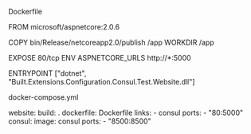 Dockerfile

FROM microsoft/aspnetcore:2.0.6

COPY bin/Release/netcoreapp2.0/publish /app
WORKDIR /app
 
EXPOSE 80/tcp
ENV ASPNETCORE_URLS http://*:5000
 
ENTRYPOINT ["dotnet", "Built.Extensions.Configuration.Consul.Test.Website.dll"]


docker-compose.yml

website:
  build: .
  dockerfile: Dockerfile
  links:
    - consul
  ports:
    - "80:5000"
consul:
  image: consul
  ports:
    - "8500:8500"